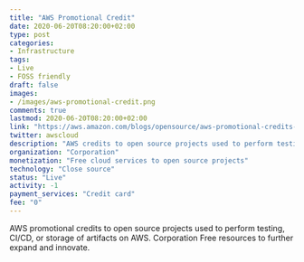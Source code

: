```yaml
---
title: "AWS Promotional Credit"
date: 2020-06-20T08:20:00+02:00
type: post
categories:
- Infrastructure
tags:
- Live
- FOSS friendly
draft: false
images:
- /images/aws-promotional-credit.png
comments: true
lastmod: 2020-06-20T08:20:00+02:00
link: "https://aws.amazon.com/blogs/opensource/aws-promotional-credits-open-source-projects/"
twitter: awscloud
description: "AWS credits to open source projects used to perform testing, CI/CD, or storage of artifacts on AWS."
organization: "Corporation"
monetization: "Free cloud services to open source projects"
technology: "Close source"
status: "Live"
activity: -1
payment_services: "Credit card"
fee: "0"
---
```


AWS promotional credits to open source projects used to perform testing, CI/CD, or storage of artifacts on AWS.	<!--more-->Corporation	Free resources to further expand and innovate.

